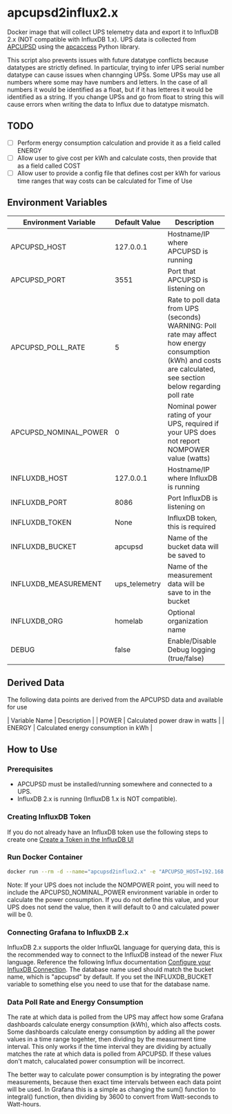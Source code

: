 # apcupsd2influx2.x

Docker image that will collect UPS telemetry data and export it to InfluxDB 2.x (NOT compatible with InfluxDB 1.x). UPS data is collected from [APCUPSD](http://www.apcupsd.org/) using the [apcaccess](https://pypi.org/project/apcaccess/) Python library.

This script also prevents issues with future datatype conflicts because datatypes are strictly defined. In particular, trying to infer UPS serial number datatype can cause issues when channging UPSs. Some UPSs may use all numbers where some may have numbers and letters. In the case of all numbers it would be identified as a float, but if it has letteres it would be identified as a string. If you change UPSs and go from float to string this will cause errors when writing the data to Influx due to datatype mismatch.

## TODO
- [ ] Perform energy consumption calculation and provide it as a field called ENERGY
- [ ] Allow user to give cost per kWh and calculate costs, then provide that as a field called COST
- [ ] Allow user to provide a config file that defines cost per kWh for various time ranges that way costs can be calculated for Time of Use

## Environment Variables

| Environment Variable | Default Value | Description |
| -------------------- | ------------- | ----------- |
| APCUPSD_HOST | 127.0.0.1 | Hostname/IP where APCUPSD is running |
| APCUPSD_PORT | 3551 | Port that APCUPSD is listening on |
| APCUPSD_POLL_RATE | 5 | Rate to poll data from UPS (seconds) WARNING: Poll rate may affect how energy consumption (kWh) and costs are calculated, see section below regarding poll rate |
| APCUPSD_NOMINAL_POWER | 0 | Nominal power rating of your UPS, required if your UPS does not report NOMPOWER value (watts) |
| INFLUXDB_HOST | 127.0.0.1 | Hostname/IP where InfluxDB is running |
| INFLUXDB_PORT | 8086 | Port InfluxDB is listening on |
| INFLUXDB_TOKEN | None | InfluxDB token, this is required |
| INFLUXDB_BUCKET | apcupsd | Name of the bucket data will be saved to |
| INFLUXDB_MEASUREMENT | ups_telemetry | Name of the measurement data will be save to in the bucket |
| INFLUXDB_ORG | homelab | Optional organization name |
| DEBUG | false | Enable/Disable Debug logging (true/false) |

## Derived Data
The following data points are derived from the APCUPSD data and available for use

| Variable Name | Description |
| POWER | Calculated power draw in watts |
| ENERGY | Calculated energy consumption in kWh |

## How to Use

### Prerequisites
* APCUPSD must be installed/running somewhere and connected to a UPS. 
* InfluxDB 2.x is running (InfluxDB 1.x is NOT compatible).

### Creating InfluxDB Token
If you do not already have an InfluxDB token use the following steps to create one [Create a Token in the InfluxDB UI](https://docs.influxdata.com/influxdb/v2/admin/tokens/create-token/#create-a-token-in-the-influxdb-ui)

### Run Docker Container
```bash
docker run --rm -d --name="apcupsd2influx2.x" -e "APCUPSD_HOST=192.168.1.10" -e "INFLUXDB_HOST=192.168.1.10" -e "INFLUXDB_TOKEN=<token>" ghcr.io/freeskier93/apcupsd2influx2.x:latest
```
Note: If your UPS does not include the NOMPOWER point, you will need to include the APCUPSD_NOMINAL_POWER environment variable in order to calculate the power consumption. If you do not define this value, and your UPS does not send the value, then it will default to 0 and calculated power will be 0.

### Connecting Grafana to InfluxDB 2.x
InfluxDB 2.x supports the older InfluxQL language for querying data, this is the recommended way to connect to the InfluxDB instead of the newer Flux language. Reference the following Influx documentation [Configure your InfluxDB Connection](https://docs.influxdata.com/influxdb/v2/tools/grafana/#configure-your-influxdb-connection). The database name used should match the bucket name, which is "apcupsd" by default. If you set the INFLUXDB_BUCKET variable to something else you need to use that for the database name.

### Data Poll Rate and Energy Consumption
The rate at which data is polled from the UPS may affect how some Grafana dashboards calculate energy consumption (kWh), which also affects costs. Some dashboards calculate energy consumption by adding all the power values in a time range togehter, then dividing by the measurment time interval. This only works if the time interval they are dividing by actually matches the rate at which data is polled from APCUPSD. If these values don't match, calucalated power consumption will be incorrect. 

The better way to calculate power consumption is by integrating the power measurements, because then exact time intervals between each data point will be used. In Grafana this is a simple as changing the sum() function to integral() function, then dividing by 3600 to convert from Watt-seconds to Watt-hours.
